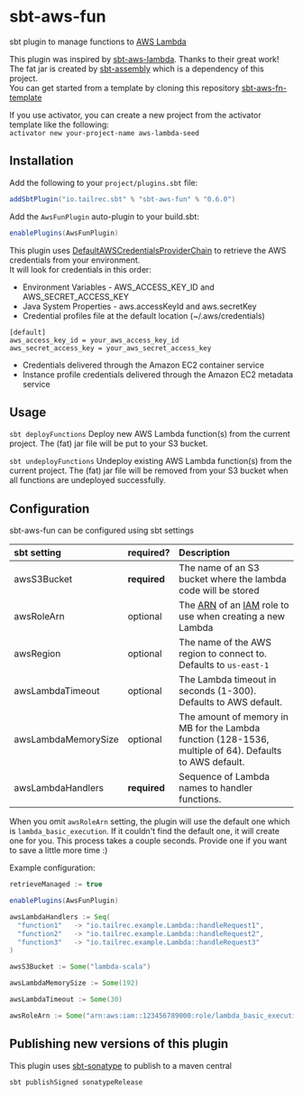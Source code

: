 # sbt-aws-fun

sbt plugin to manage functions to [AWS Lambda](https://aws.amazon.com/lambda/)

This plugin was inspired by [sbt-aws-lambda](https://github.com/gilt/sbt-aws-lambda). Thanks to their great work!  
The fat jar is created by [sbt-assembly](https://github.com/sbt/sbt-assembly) which is a dependency of this project.   
You can get started from a template by cloning this repository [sbt-aws-fn-template](https://github.com/TailrecIO/sbt-aws-fn-template)

If you use activator, you can create a new project from the activator template like the following:  
`activator new your-project-name aws-lambda-seed`

Installation
------------

Add the following to your `project/plugins.sbt` file:

```scala
addSbtPlugin("io.tailrec.sbt" % "sbt-aws-fun" % "0.6.0")
```

Add the `AwsFunPlugin` auto-plugin to your build.sbt:

```scala
enablePlugins(AwsFunPlugin)
```

This plugin uses [DefaultAWSCredentialsProviderChain](http://docs.aws.amazon.com/AWSJavaSDK/latest/javadoc/com/amazonaws/auth/DefaultAWSCredentialsProviderChain.html) 
to retrieve the AWS credentials from your environment.  
It will look for credentials in this order:  
- Environment Variables - AWS_ACCESS_KEY_ID and AWS_SECRET_ACCESS_KEY
- Java System Properties - aws.accessKeyId and aws.secretKey
- Credential profiles file at the default location (~/.aws/credentials)
 ```
 [default]
aws_access_key_id = your_aws_access_key_id
aws_secret_access_key = your_aws_secret_access_key
 ```
 
- Credentials delivered through the Amazon EC2 container service
- Instance profile credentials delivered through the Amazon EC2 metadata service

Usage
-------------
`sbt deployFunctions` Deploy new AWS Lambda function(s) from the current project. The (fat) jar file will be put to your S3 bucket.

`sbt undeployFunctions` Undeploy existing AWS Lambda function(s) from the current project. The (fat) jar file will be removed from your S3 bucket when all functions are undeployed successfully.


Configuration
-------------

sbt-aws-fun can be configured using sbt settings

| sbt setting         | required?    | Description   |
|:--------------------|:-------------|:--------------|
| awsS3Bucket         | **required** | The name of an S3 bucket where the lambda code will be stored |
| awsRoleArn          | optional     | The [ARN](http://docs.aws.amazon.com/general/latest/gr/aws-arns-and-namespaces.html "AWS ARN documentation") of an [IAM](https://aws.amazon.com/iam/ "AWS IAM documentation") role to use when creating a new Lambda |
| awsRegion           | optional     | The name of the AWS region to connect to. Defaults to `us-east-1` |
| awsLambdaTimeout    | optional     | The Lambda timeout in seconds (1-300). Defaults to AWS default. |
| awsLambdaMemorySize | optional     |The amount of memory in MB for the Lambda function (128-1536, multiple of 64). Defaults to AWS default. |
| awsLambdaHandlers   | **required** |Sequence of Lambda names to handler functions. |

When you omit `awsRoleArn` setting, the plugin will use the default one which is `lambda_basic_execution`.
If it couldn't find the default one, it will create one for you. This process takes a couple seconds.
Provide one if you want to save a little more time :)

Example configuration:

```scala
retrieveManaged := true

enablePlugins(AwsFunPlugin)

awsLambdaHandlers := Seq(
  "function1"   -> "io.tailrec.example.Lambda::handleRequest1",
  "function2"   -> "io.tailrec.example.Lambda::handleRequest2",
  "function3"   -> "io.tailrec.example.Lambda::handleRequest3"
)

awsS3Bucket := Some("lambda-scala")

awsLambdaMemorySize := Some(192)

awsLambdaTimeout := Some(30)

awsRoleArn := Some("arn:aws:iam::123456789000:role/lambda_basic_execution")

```

Publishing new versions of this plugin
--------------------------------------

This plugin uses [sbt-sonatype](https://github.com/xerial/sbt-sonatype) to publish to a maven central

```
sbt publishSigned sonatypeRelease
```
